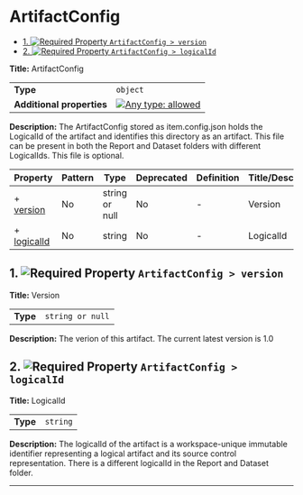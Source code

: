 # ArtifactConfig

- [1. ![Required](https://img.shields.io/badge/Required-blue) Property `ArtifactConfig > version`](#version)
- [2. ![Required](https://img.shields.io/badge/Required-blue) Property `ArtifactConfig > logicalId`](#logicalId)

**Title:** ArtifactConfig

|                           |                                                                                                                                   |
| ------------------------- | --------------------------------------------------------------------------------------------------------------------------------- |
| **Type**                  | `object`                                                                                                                          |
| **Additional properties** | [![Any type: allowed](https://img.shields.io/badge/Any%20type-allowed-green)](# "Additional Properties of any type are allowed.") |

**Description:** The ArtifactConfig stored as item.config.json holds the LogicalId of the artifact and identifies this directory as an artifact. This file can be present in both the Report and Dataset folders with different LogicalIds. This file is optional.

| Property                   | Pattern | Type           | Deprecated | Definition | Title/Description |
| -------------------------- | ------- | -------------- | ---------- | ---------- | ----------------- |
| + [version](#version )     | No      | string or null | No         | -          | Version           |
| + [logicalId](#logicalId ) | No      | string         | No         | -          | LogicalId         |

## <a name="version"></a>1. ![Required](https://img.shields.io/badge/Required-blue) Property `ArtifactConfig > version`

**Title:** Version

|          |                  |
| -------- | ---------------- |
| **Type** | `string or null` |

**Description:** The verion of this artifact. The current latest version is 1.0

## <a name="logicalId"></a>2. ![Required](https://img.shields.io/badge/Required-blue) Property `ArtifactConfig > logicalId`

**Title:** LogicalId

|          |          |
| -------- | -------- |
| **Type** | `string` |

**Description:** The logicalId of the artifact is a workspace-unique immutable identifier representing a logical artifact and its source control representation. There is a different logicalId in the Report and Dataset folder.

----------------------------------------------------------------------------------------------------------------------------
